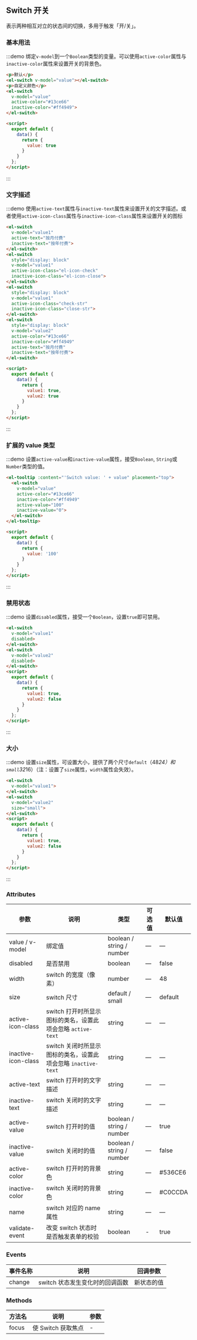 ## Switch 开关

表示两种相互对立的状态间的切换，多用于触发「开/关」。

### 基本用法

:::demo 绑定`v-model`到一个`Boolean`类型的变量。可以使用`active-color`属性与`inactive-color`属性来设置开关的背景色。

```html
<p>默认</p>
<el-switch v-model="value"></el-switch>
<p>自定义颜色</p>
<el-switch
  v-model="value"
  active-color="#13ce66"
  inactive-color="#ff4949">
</el-switch>

<script>
  export default {
    data() {
      return {
        value: true
      }
    }
  };
</script>
```
:::

### 文字描述

:::demo 使用`active-text`属性与`inactive-text`属性来设置开关的文字描述。或者使用`active-icon-class`属性与`inactive-icon-class`属性来设置开关的图标

```html
<el-switch
  v-model="value1"
  active-text="按月付费"
  inactive-text="按年付费">
</el-switch>
<el-switch
  style="display: block"
  v-model="value1"
  active-icon-class="el-icon-check"
  inactive-icon-class="el-icon-close">
</el-switch>
<el-switch
  style="display: block"
  v-model="value1"
  active-icon-class="check-str"
  inactive-icon-class="close-str">
</el-switch>
<el-switch
  style="display: block"
  v-model="value2"
  active-color="#13ce66"
  inactive-color="#ff4949"
  active-text="按月付费"
  inactive-text="按年付费">
</el-switch>

<script>
  export default {
    data() {
      return {
        value1: true,
        value2: true
      }
    }
  };
</script>
```
:::

### 扩展的 value 类型

:::demo 设置`active-value`和`inactive-value`属性，接受`Boolean`, `String`或`Number`类型的值。

```html
<el-tooltip :content="'Switch value: ' + value" placement="top">
  <el-switch
    v-model="value"
    active-color="#13ce66"
    inactive-color="#ff4949"
    active-value="100"
    inactive-value="0">
  </el-switch>
</el-tooltip>

<script>
  export default {
    data() {
      return {
        value: '100'
      }
    }
  };
</script>
```

:::

### 禁用状态

:::demo 设置`disabled`属性，接受一个`Boolean`，设置`true`即可禁用。


```html
<el-switch
  v-model="value1"
  disabled>
</el-switch>
<el-switch
  v-model="value2"
  disabled>
</el-switch>
<script>
  export default {
    data() {
      return {
        value1: true,
        value2: false
      }
    }
  };
</script>
```
:::
### 大小

:::demo 设置`size`属性，可设置大小，提供了两个尺寸`default`（48*24）和`small`32*16）（注：设置了`size`属性，`width`属性会失效）。


```html
<el-switch
  v-model="value1">
</el-switch>
<el-switch
  v-model="value2"
  size="small">
</el-switch>
<script>
  export default {
    data() {
      return {
        value1: true,
        value2: false
      }
    }
  };
</script>
```
:::


### Attributes

| 参数      | 说明    | 类型      | 可选值       | 默认值   |
|---------- |-------- |---------- |-------------  |-------- |
| value / v-model | 绑定值 | boolean / string / number | — | — |
| disabled  | 是否禁用    | boolean   | — | false   |
| width  | switch 的宽度（像素）    | number   | — | 48 |
| size  | switch 尺寸    | default / small   | — | default |
| active-icon-class  | switch 打开时所显示图标的类名，设置此项会忽略 `active-text`    | string   | — | — |
| inactive-icon-class  | switch 关闭时所显示图标的类名，设置此项会忽略 `inactive-text`    | string   | — | — |
| active-text  | switch 打开时的文字描述    | string   | — | — |
| inactive-text  | switch 关闭时的文字描述    | string   | — | — |
| active-value  | switch 打开时的值    | boolean / string / number | — | true |
| inactive-value  | switch 关闭时的值    | boolean / string / number | — | false |
| active-color  | switch 打开时的背景色    | string   | — | #536CE6 |
| inactive-color  | switch 关闭时的背景色    | string   | — | #C0CCDA |
| name            | switch 对应的 name 属性    | string   | — | — |
| validate-event  | 改变 switch 状态时是否触发表单的校验     | boolean   | - | true |

### Events
| 事件名称      | 说明    | 回调参数      |
|---------- |-------- |---------- |
| change  | switch 状态发生变化时的回调函数    | 新状态的值 |

### Methods
| 方法名 | 说明 | 参数 |
| ---- | ---- | ---- |
| focus | 使 Switch 获取焦点 | - |